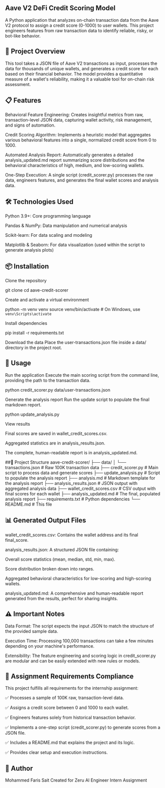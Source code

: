 ## Aave V2 DeFi Credit Scoring Model
A Python application that analyzes on-chain transaction data from the Aave V2 protocol to assign a credit score (0-1000) to user wallets. This project engineers features from raw transaction data to identify reliable, risky, or bot-like behavior.

## 🎯 Project Overview
This tool takes a JSON file of Aave V2 transactions as input, processes the data for thousands of unique wallets, and generates a credit score for each based on their financial behavior. The model provides a quantitative measure of a wallet's reliability, making it a valuable tool for on-chain risk assessment.

## 📋 Features
Behavioral Feature Engineering: Creates insightful metrics from raw, transaction-level JSON data, capturing wallet activity, risk management, and signs of automation.

Credit Scoring Algorithm: Implements a heuristic model that aggregates various behavioral features into a single, normalized credit score from 0 to 1000.

Automated Analysis Report: Automatically generates a detailed analysis_updated.md report summarizing score distributions and the behavioral characteristics of high, medium, and low-scoring wallets.

One-Step Execution: A single script (credit_scorer.py) processes the raw data, engineers features, and generates the final wallet scores and analysis data.

## 🛠️ Technologies Used
Python 3.9+: Core programming language

Pandas & NumPy: Data manipulation and numerical analysis

Scikit-learn: For data scaling and modeling

Matplotlib & Seaborn: For data visualization (used within the script to generate analysis plots)

## 📦 Installation
Clone the repository

git clone <your-repo-url>
cd aave-credit-scorer

Create and activate a virtual environment

python -m venv venv
source venv/bin/activate  # On Windows, use `venv\Scripts\activate`

Install dependencies

pip install -r requirements.txt

Download the data
Place the user-transactions.json file inside a data/ directory in the project root.

## 🚀 Usage
Run the application
Execute the main scoring script from the command line, providing the path to the transaction data.

python credit_scorer.py data/user-transactions.json

Generate the analysis report
Run the update script to populate the final markdown report.

python update_analysis.py

View results

Final scores are saved in wallet_credit_scores.csv.

Aggregated statistics are in analysis_results.json.

The complete, human-readable report is in analysis_updated.md.

##📁 Project Structure
aave-credit-scorer/
├── data/
│   └── transactions.json         # Raw 100K transaction data
├── credit_scorer.py              # Main script to process data and generate scores
├── update_analysis.py            # Script to populate the analysis report
├── analysis.md                   # Markdown template for the analysis report
├── analysis_results.json         # JSON output with aggregated analysis data
├── wallet_credit_scores.csv      # CSV output with final scores for each wallet
├── analysis_updated.md           # The final, populated analysis report
├── requirements.txt              # Python dependencies
└── README.md                     # This file

## 📊 Generated Output Files
wallet_credit_scores.csv: Contains the wallet address and its final final_score.

analysis_results.json: A structured JSON file containing:

Overall score statistics (mean, median, std, min, max).

Score distribution broken down into ranges.

Aggregated behavioral characteristics for low-scoring and high-scoring wallets.

analysis_updated.md: A comprehensive and human-readable report generated from the results, perfect for sharing insights.

## ⚠️ Important Notes
Data Format: The script expects the input JSON to match the structure of the provided sample data.

Execution Time: Processing 100,000 transactions can take a few minutes depending on your machine's performance.

Extensibility: The feature engineering and scoring logic in credit_scorer.py are modular and can be easily extended with new rules or models.

## 📝 Assignment Requirements Compliance
This project fulfills all requirements for the internship assignment:

✅ Processes a sample of 100K raw, transaction-level data.

✅ Assigns a credit score between 0 and 1000 to each wallet.

✅ Engineers features solely from historical transaction behavior.

✅ Implements a one-step script (credit_scorer.py) to generate scores from a JSON file.

✅ Includes a README.md that explains the project and its logic.

✅ Provides clear setup and execution instructions.

## 👤 Author
Mohammed Faris Sait Created for Zeru AI Engineer Intern Assignment
